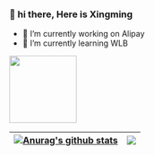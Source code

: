 ### 👋 hi there, Here is Xingming 

- 🔭 I’m currently working on Alipay
- 🌱 I’m currently learning WLB

<img width="120" src="https://visitor-badge.glitch.me/badge?page_id=flameOvO.flameOvO">

|<a href="https://github.com/flameOvO/github-readme-stats"><img align="center" src="https://github-readme-stats.vercel.app/api?username=flameOvO&show_icons=true&include_all_commits=true&theme=buefy&hide_border=true" alt="Anurag's github stats" /></a> | <a href="https://github.com/flameOvO/github-readme-stats"><img align="center" src="https://github-readme-stats.vercel.app/api/top-langs/?username=flameOvO&layout=compact&theme=buefy&hide_border=true" /></a> |
| :-:  | :-: |





<!--
**flameOvO/flameOvO** is a ✨ _special_ ✨ repository because its `README.md` (this file) appears on your GitHub profile.

Here are some ideas to get you started:

- 🔭 I’m currently working on ...
- 🌱 I’m currently learning ...
- 👯 I’m looking to collaborate on ...
- 🤔 I’m looking for help with ...
- 💬 Ask me about ...
- 📫 How to reach me: ...
- 😄 Pronouns: ...
- ⚡ Fun fact: ...
-->
